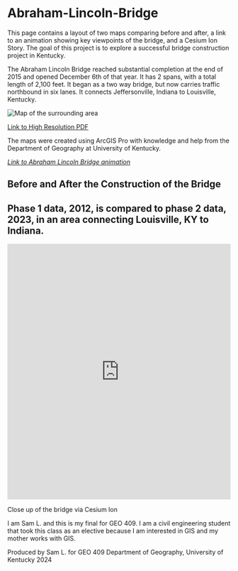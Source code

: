 # Abraham-Lincoln-Bridge
This page contains a layout of two maps comparing before and after, a link to an animation showing key viewpoints of the bridge, and a Cesium Ion Story. The goal of this project is to explore a successful bridge construction project in Kentucky.


The Abraham Lincoln Bridge reached substantial completion at the end of 2015 and opened December 6th of that year. It has 2 spans, with a total length of 2,100 feet. It began as a two way bridge, but now carries traffic northbound in six lanes. It connects Jeffersonville, Indiana to Louisville, Kentucky.


![Map of the surrounding area](Layout2.jpg)

[Link to High Resolution PDF](Layout2.pdf)

The maps were created using ArcGIS Pro with knowledge and help from the Department of Geography at University of Kentucky.

*[Link to Abraham Lincoln Bridge animation](https://youtu.be/W_sdHuvkxqI)*




<section>
    <h1>Before and After the Construction of the Bridge</h1>
    <h2>Phase 1 data, 2012, is compared to phase 2 data, 2023, in an area connecting Louisville, KY to Indiana.</h2>
    <iframe 
    title="Abraham Lincoln Bridge - Louisville, KY"  
    width="100%" 
    height="576"
      src="https://ion.cesium.com/stories/viewer/?id=4c75b678-c92b-42f8-ab0e-02db2035e9cf" frameborder="0"
      allow="fullscreen" allowfullscreen="true" mozallowfullscreen="true" webkitallowfullscreen="true">
    </iframe>
    <!-- 💡💡💡 Cesium map: paste embed code above -->
    <p class="caption">Close up of the bridge via Cesium Ion</p>
    <div class="title">


I am Sam L. and this is my final for GEO 409. I am a civil engineering student that took this class as an elective because I am interested in GIS and my mother works with GIS.


Produced by Sam L. for GEO 409 Department of Geography, University of Kentucky 2024